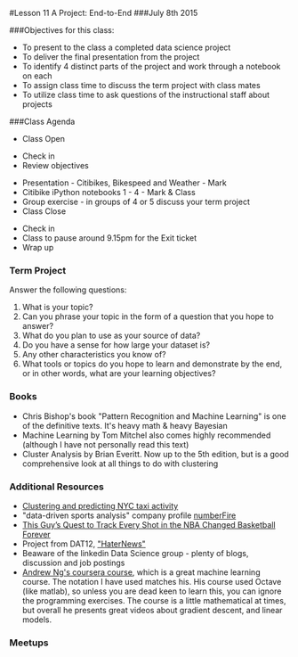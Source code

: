#Lesson 11 A Project: End-to-End
###July 8th 2015

###Objectives for this class:
 * To present to the class a completed data science project
 * To deliver the final presentation from the project
 * To identify 4 distinct parts of the project and work through a notebook on each
 * To assign class time to discuss the term project with class mates
 * To utilize class time to ask questions of the instructional staff about projects
 
###Class Agenda
 - Class Open
  * Check in 
  * Review objectives
 - Presentation - Citibikes, Bikespeed and Weather - Mark
 - Citibike iPython notebooks 1 - 4 - Mark & Class
 - Group exercise - in groups of 4 or 5 discuss your term project
 - Class Close
  * Check in
  * Class to pause around 9.15pm for the Exit ticket
  * Wrap up
 
 
### Term Project
  Answer the following questions:
  1. What is your topic? 
  2. Can you phrase your topic in the form of a question that you hope to answer?
  3. What do you plan to use as your source of data? 
  4. Do you have a sense for how large your dataset is? 
  5. Any other characteristics you know of?
  6. What tools or topics do you hope to learn and demonstrate by the end, or in other words, what are your learning objectives?


### Books
* Chris Bishop's book "Pattern Recognition and Machine Learning" is one of the definitive texts. It's heavy math & heavy Bayesian
* Machine Learning by Tom Mitchel also comes highly recommended (although I have not personally read this text)
* Cluster Analysis by Brian Everitt. Now up to the 5th edition, but is a good comprehensive look at all things to do with clustering

### Additional Resources
* [Clustering and predicting NYC taxi activity](http://mathbabe.org/2014/10/27/guest-post-nyc-taxi-wait-times/)
* "data-driven sports analysis" company profile [numberFire](http://www.numberfire.com/)
* [This Guy’s Quest to Track Every Shot in the NBA Changed Basketball Forever](http://www.wired.com/2014/10/faster-higher-stronger/)
* Project from DAT12, ["HaterNews"](http://kevinmcalear.com/thoughts/building-hater-news/)
* Beaware of the linkedin Data Science group - plenty of blogs, discussion and job postings
* [Andrew Ng's coursera course](https://www.coursera.org/learn/machine-learning/home/info), which is a great machine learning course. The notation I have used matches his. His course used Octave (like matlab), so unless you are dead keen to learn this, you can ignore the programming exercises. The course is a little mathematical at times, but overall he presents great videos about gradient descent, and linear models.

### Meetups

